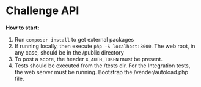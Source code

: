 # Challenge API

**How to start:**
1. Run `composer install` to get external packages
2. If running locally, then execute `php -S localhost:8000`. The web root, in any case, should be in the /public directory
3. To post a score, the header `X_AUTH_TOKEN` must be present.
4. Tests should be executed from the /tests dir. For the Integration tests, the web server must be running. Bootstrap the /vender/autoload.php file. 